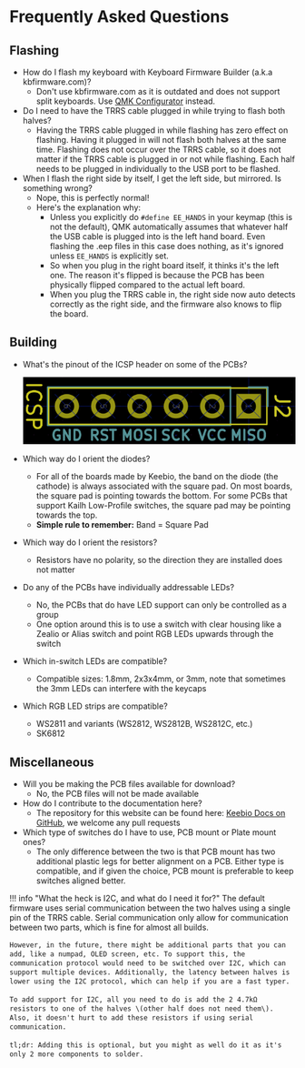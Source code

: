 # Frequently Asked Questions


## Flashing

- How do I flash my keyboard with Keyboard Firmware Builder (a.k.a kbfirmware.com)?
    - Don't use kbfirmware.com as it is outdated and does not support split keyboards. Use [QMK Configurator](https://config.qmk.fm/) instead.
- Do I need to have the TRRS cable plugged in while trying to flash both halves?
    - Having the TRRS cable plugged in while flashing has zero effect on flashing. Having it plugged in will not flash both halves at the same time.
Flashing does not occur over the TRRS cable, so it does not matter if the TRRS cable is plugged in or not while flashing. Each half needs to be plugged in individually to the USB port to be flashed.
- When I flash the right side by itself, I get the left side, but mirrored. Is something wrong?
    - Nope, this is perfectly normal!
    - Here's the explanation why:  
        - Unless you explicitly do `#define EE_HANDS` in your keymap \(this is not the default\), QMK automatically assumes that whatever half the USB cable is plugged into is the left hand board. Even flashing the .eep files in this case does nothing, as it's ignored unless `EE_HANDS` is explicitly set.
        - So when you plug in the right board itself, it thinks it's the left one. The reason it's flipped is because the PCB has been physically flipped compared to the actual left board.
        - When you plug the TRRS cable in, the right side now auto detects correctly as the right side, and the firmware also knows to flip the board.

## Building

- What's the pinout of the ICSP header on some of the PCBs?

    ![](/assets/ICSP_header.png)

- Which way do I orient the diodes?
    - For all of the boards made by Keebio, the band on the diode (the cathode) is always associated with the square pad. On most boards, the square pad is pointing towards the bottom. For some PCBs that support Kailh Low-Profile switches, the square pad may be pointing towards the top.
    - **Simple rule to remember:** Band = Square Pad
- Which way do I orient the resistors?
    - Resistors have no polarity, so the direction they are installed does not matter
- Do any of the PCBs have individually addressable LEDs?
    - No, the PCBs that do have LED support can only be controlled as a group
    - One option around this is to use a switch with clear housing like a Zealio or Alias switch and point RGB LEDs upwards through the switch
- Which in-switch LEDs are compatible?
    - Compatible sizes: 1.8mm, 2x3x4mm, or 3mm, note that sometimes the 3mm LEDs can interfere with the keycaps
- Which RGB LED strips are compatible?
    - WS2811 and variants (WS2812, WS2812B, WS2812C, etc.)
    - SK6812

## Miscellaneous

- Will you be making the PCB files available for download?
    - No, the PCB files will not be made available
- How do I contribute to the documentation here?
    - The repository for this website can be found here: [Keebio Docs on GitHub](https://github.com/keebio/keebio-docs/), we welcome any pull requests
- Which type of switches do I have to use, PCB mount or Plate mount ones?
    - The only difference between the two is that PCB mount has two additional plastic legs for better alignment on a PCB. Either type is compatible, and if given the choice, PCB mount is preferable to keep switches aligned better.
    
!!! info "What the heck is I2C, and what do I need it for?"
    The default firmware uses serial communication between the two halves using a single pin of the TRRS cable. Serial communication only allow for communication between two parts, which is fine for almost all builds.

    However, in the future, there might be additional parts that you can add, like a numpad, OLED screen, etc. To support this, the communication protocol would need to be switched over I2C, which can support multiple devices. Additionally, the latency between halves is lower using the I2C protocol, which can help if you are a fast typer.
    
    To add support for I2C, all you need to do is add the 2 4.7kΩ resistors to one of the halves \(other half does not need them\). Also, it doesn't hurt to add these resistors if using serial communication.

    tl;dr: Adding this is optional, but you might as well do it as it's only 2 more components to solder.